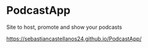 # PodcastApp

Site to host, promote and show your podcasts

https://sebastiancastellanos24.github.io/PodcastApp/
